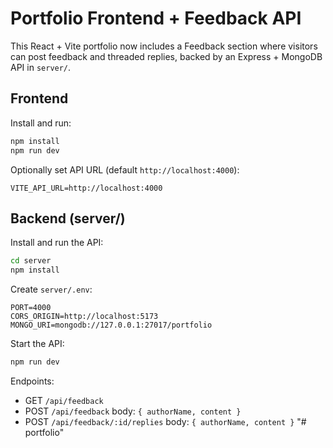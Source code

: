 # Portfolio Frontend + Feedback API

This React + Vite portfolio now includes a Feedback section where visitors can post feedback and threaded replies, backed by an Express + MongoDB API in `server/`.

## Frontend

Install and run:

```bash
npm install
npm run dev
```

Optionally set API URL (default `http://localhost:4000`):

```env
VITE_API_URL=http://localhost:4000
```

## Backend (server/)

Install and run the API:

```bash
cd server
npm install
```

Create `server/.env`:

```env
PORT=4000
CORS_ORIGIN=http://localhost:5173
MONGO_URI=mongodb://127.0.0.1:27017/portfolio
```

Start the API:

```bash
npm run dev
```

Endpoints:

- GET `/api/feedback`
- POST `/api/feedback` body: `{ authorName, content }`
- POST `/api/feedback/:id/replies` body: `{ authorName, content }`
"# portfolio" 
